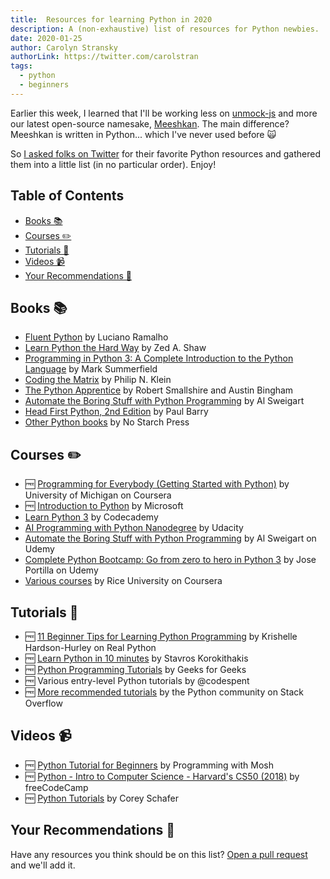 ```yaml
---
title:  Resources for learning Python in 2020
description: A (non-exhaustive) list of resources for Python newbies.
date: 2020-01-25
author: Carolyn Stransky
authorLink: https://twitter.com/carolstran
tags:
  - python
  - beginners
---
```


Earlier this week, I learned that I'll be working less on [unmock-js](https://github.com/unmock/unmock-js) and more our latest open-source namesake, [Meeshkan](https://github.com/meeshkan/meeshkan). The main difference? Meeshkan is written in Python... which I've never used before 🙀

So [I asked folks on Twitter](https://twitter.com/carolstran/status/1220310112356773888?s=20) for their favorite Python resources and gathered them into a little list (in no particular order). Enjoy!

## Table of Contents

- [Books 📚](#books)
- [Courses ✏️](#courses)
- [Tutorials 📃](#tutorials)
- [Videos 📹](#videos)
- [Your Recommendations 💬](#recommendations)

<a name="books"></a>
## Books 📚

- [Fluent Python](https://www.oreilly.com/library/view/fluent-python/9781491946237/) by Luciano Ramalho
- [Learn Python the Hard Way](https://learnpythonthehardway.org/python3/) by Zed A. Shaw
- [Programming in Python 3: A Complete Introduction to the Python Language](https://www.oreilly.com/library/view/programming-in-python/9780137155149/) by Mark Summerfield
- [Coding the Matrix](https://codingthematrix.com/) by Philip N. Klein
- [The Python Apprentice](https://leanpub.com/python-apprentice) by Robert Smallshire and Austin Bingham
- [Automate the Boring Stuff with Python Programming](http://automatetheboringstuff.com/) by Al Sweigart
- [Head First Python, 2nd Edition](https://www.oreilly.com/library/view/head-first-python/9781491919521/) by Paul Barry
- [Other Python books](https://nostarch.com/catalog/python) by No Starch Press

<a name="courses"></a>
## Courses ✏️

- 🆓 [Programming for Everybody (Getting Started with Python)](https://coursera.org/learn/python) by University of Michigan on Coursera
- 🆓 [Introduction to Python](https://docs.microsoft.com/en-us/learn/modules/intro-to-python/?WT.mc_id=python-c9-niner) by Microsoft
- [Learn Python 3](https://www.codecademy.com/learn/learn-python-3) by Codecademy
- [AI Programming with Python Nanodegree](https://www.udacity.com/course/ai-programming-python-nanodegree--nd089) by Udacity
- [Automate the Boring Stuff with Python Programming](https://www.udemy.com/course/automate/) by Al Sweigart on Udemy
- [Complete Python Bootcamp: Go from zero to hero in Python 3](https://www.udemy.com/course/complete-python-bootcamp/) by Jose Portilla on Udemy
- [Various courses](https://www.coursera.org/courses?query=rice%20python) by Rice University on Coursera

<a name="tutorials"></a>
## Tutorials 📃

- 🆓 [11 Beginner Tips for Learning Python Programming](https://realpython.com/python-beginner-tips/) by Krishelle Hardson-Hurley on Real Python
- 🆓 [Learn Python in 10 minutes](https://www.stavros.io/tutorials/python/) by Stavros Korokithakis
- 🆓 [Python Programming Tutorials](https://www.geeksforgeeks.org/python-programming-language/) by Geeks for Geeks
- 🆓 Various entry-level Python tutorials by @codespent
- 🆓 [More recommended tutorials](https://sopython.com/wiki/What_tutorial_should_I_read%3F) by the Python community on Stack Overflow

<a name="videos"></a>
## Videos 📹

- 🆓 [Python Tutorial for Beginners](https://www.youtube.com/watch?v=_uQrJ0TkZlc) by Programming with Mosh
- 🆓 [Python - Intro to Computer Science - Harvard's CS50 (2018)](https://www.youtube.com/watch?v=hnDU1G9hWqU&feature=youtu.be) by freeCodeCamp
- 🆓 [Python Tutorials](https://www.youtube.com/playlist?list=PL-osiE80TeTt2d9bfVyTiXJA-UTHn6WwU) by Corey Schafer

<a name="recommendations"></a>
## Your Recommendations 💬

Have any resources you think should be on this list? [Open a pull request](https://github.com/Meeshkan/worlds-greatest-website) and we'll add it.

